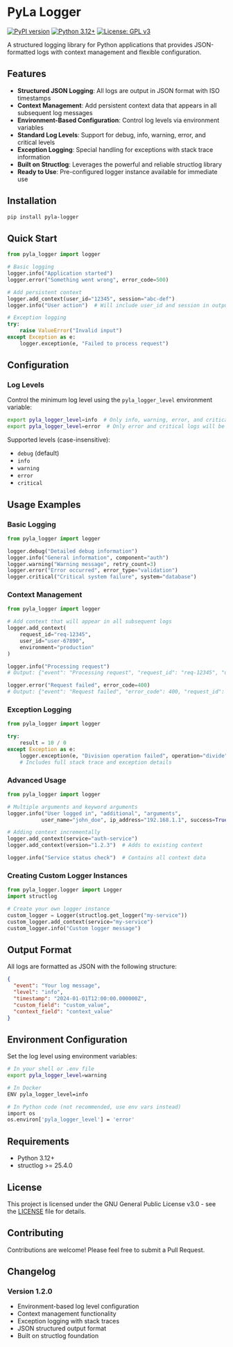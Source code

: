 # PyLa Logger

[![PyPI version](https://badge.fury.io/py/pyla-logger.svg)](https://badge.fury.io/py/pyla-logger)
[![Python 3.12+](https://img.shields.io/badge/python-3.12+-blue.svg)](https://www.python.org/downloads/)
[![License: GPL v3](https://img.shields.io/badge/License-GPLv3-blue.svg)](https://www.gnu.org/licenses/gpl-3.0)

A structured logging library for Python applications that provides JSON-formatted logs with context management and flexible configuration.

## Features

- **Structured JSON Logging**: All logs are output in JSON format with ISO timestamps
- **Context Management**: Add persistent context data that appears in all subsequent log messages
- **Environment-Based Configuration**: Control log levels via environment variables
- **Standard Log Levels**: Support for debug, info, warning, error, and critical levels
- **Exception Logging**: Special handling for exceptions with stack trace information
- **Built on Structlog**: Leverages the powerful and reliable structlog library
- **Ready to Use**: Pre-configured logger instance available for immediate use

## Installation

```bash
pip install pyla-logger
```

## Quick Start

```python
from pyla_logger import logger

# Basic logging
logger.info("Application started")
logger.error("Something went wrong", error_code=500)

# Add persistent context
logger.add_context(user_id="12345", session="abc-def")
logger.info("User action")  # Will include user_id and session in output

# Exception logging
try:
    raise ValueError("Invalid input")
except Exception as e:
    logger.exception(e, "Failed to process request")
```

## Configuration

### Log Levels

Control the minimum log level using the `pyla_logger_level` environment variable:

```bash
export pyla_logger_level=info  # Only info, warning, error, and critical logs will be shown
export pyla_logger_level=error  # Only error and critical logs will be shown
```

Supported levels (case-insensitive):
- `debug` (default)
- `info`  
- `warning`
- `error`
- `critical`

## Usage Examples

### Basic Logging

```python
from pyla_logger import logger

logger.debug("Detailed debug information")
logger.info("General information", component="auth")
logger.warning("Warning message", retry_count=3)
logger.error("Error occurred", error_type="validation")
logger.critical("Critical system failure", system="database")
```

### Context Management

```python
from pyla_logger import logger

# Add context that will appear in all subsequent logs
logger.add_context(
    request_id="req-12345",
    user_id="user-67890",
    environment="production"
)

logger.info("Processing request")  
# Output: {"event": "Processing request", "request_id": "req-12345", "user_id": "user-67890", "environment": "production", "timestamp": "2024-01-01T12:00:00.000000Z", "level": "info"}

logger.error("Request failed", error_code=400)
# Output: {"event": "Request failed", "error_code": 400, "request_id": "req-12345", "user_id": "user-67890", "environment": "production", "timestamp": "2024-01-01T12:00:01.000000Z", "level": "error"}
```

### Exception Logging

```python
from pyla_logger import logger

try:
    result = 10 / 0
except Exception as e:
    logger.exception(e, "Division operation failed", operation="divide", operands=[10, 0])
    # Includes full stack trace and exception details
```

### Advanced Usage

```python
from pyla_logger import logger

# Multiple arguments and keyword arguments
logger.info("User logged in", "additional", "arguments", 
           user_name="john_doe", ip_address="192.168.1.1", success=True)

# Adding context incrementally
logger.add_context(service="auth-service")
logger.add_context(version="1.2.3")  # Adds to existing context

logger.info("Service status check")  # Contains all context data
```

### Creating Custom Logger Instances

```python
from pyla_logger.logger import Logger
import structlog

# Create your own logger instance
custom_logger = Logger(structlog.get_logger("my-service"))
custom_logger.add_context(service="my-service")
custom_logger.info("Custom logger message")
```

## Output Format

All logs are formatted as JSON with the following structure:

```json
{
  "event": "Your log message",
  "level": "info",
  "timestamp": "2024-01-01T12:00:00.000000Z",
  "custom_field": "custom_value",
  "context_field": "context_value"
}
```

## Environment Configuration

Set the log level using environment variables:

```bash
# In your shell or .env file
export pyla_logger_level=warning

# In Docker
ENV pyla_logger_level=info

# In Python code (not recommended, use env vars instead)
import os
os.environ['pyla_logger_level'] = 'error'
```

## Requirements

- Python 3.12+
- structlog >= 25.4.0

## License

This project is licensed under the GNU General Public License v3.0 - see the [LICENSE](LICENSE) file for details.

## Contributing

Contributions are welcome! Please feel free to submit a Pull Request.

## Changelog

### Version 1.2.0
- Environment-based log level configuration
- Context management functionality
- Exception logging with stack traces
- JSON structured output format
- Built on structlog foundation